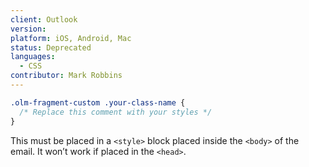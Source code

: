 ```yaml
---
client: Outlook
version:
platform: iOS, Android, Mac
status: Deprecated
languages:
  - CSS
contributor: Mark Robbins
---
```


```css
.olm-fragment-custom .your-class-name {
  /* Replace this comment with your styles */
}
```

This must be placed in a `<style>` block placed inside the `<body>` of the email. It won’t work if placed in the `<head>`.
